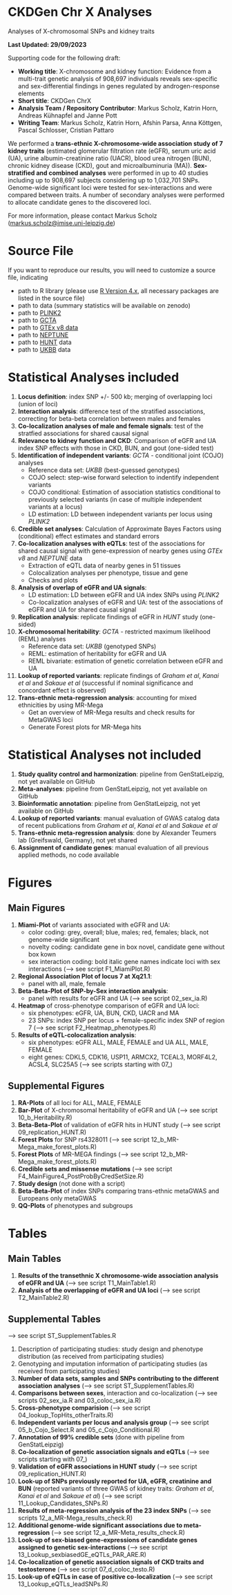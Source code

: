 # CKDGen Chr X Analyses

Analyses of X-chromosomal SNPs and kidney traits

**Last Updated: 29/09/2023**

Supporting code for the following draft:

* **Working title**: X-chromosome and kidney function: Evidence from a multi-trait genetic analysis of 908,697 individuals reveals sex-specific and sex-differential findings in genes regulated by androgen-response elements
* **Short title**: CKDGen ChrX
* **Analysis Team / Repository Contributor**: Markus Scholz, Katrin Horn, Andreas Kühnapfel and Janne Pott
* **Writing Team**: Markus Scholz, Katrin Horn, Afshin Parsa, Anna Köttgen, Pascal Schlosser, Cristian Pattaro

We performed a **trans-ethnic X-chromosome-wide association study of 7 kidney traits** (estimated glomerular filtration rate (eGFR), serum uric acid (UA), urine albumin-creatinine ratio (UACR), blood urea nitrogen (BUN), chronic kidney disease (CKD), gout and microalbuminuria (MA)). **Sex-stratified and combined analyses** were performed in up to 40 studies including up to 908,697 subjects considering up to 1,032,701 SNPs. Genome-wide significant loci were tested for sex-interactions and were compared between traits. A number of secondary analyses were performed to allocate candidate genes to the discovered loci. 

For more information, please contact Markus Scholz (markus.scholz@imise.uni-leipzig.de)

# Source File

If you want to reproduce our results, you will need to customize a source file, indicating

* path to R library (please use [R Version 4.x](https://cran.r-project.org/), all necessary packages are listed in the source file)
* path to data (summary statistics will be available on zenodo)
* path to [PLINK2](https://www.cog-genomics.org/plink/2.0/)
* path to [GCTA](https://yanglab.westlake.edu.cn/software/gcta/#Overview)
* path to [GTEx v8 data](https://gtexportal.org/home/protectedDataAccess)
* path to [NEPTUNE](https://nephqtl.org/)
* path to [HUNT](https://www.ntnu.edu/hunt) data
* path to [UKBB](https://www.ukbiobank.ac.uk/) data

# Statistical Analyses included

1) **Locus definition**: index SNP +/- 500 kb; merging of overlapping loci (union of loci)  
2) **Interaction analysis**: difference test of the stratified associations, correcting for beta-beta correlation between males and females  
3) **Co-localization analyses of male and female signals**: test of the stratfied associations for shared causal signal 
4) **Relevance to kidney function and CKD**: Comparison of eGFR and UA index SNP effects with those in CKD, BUN, and gout (one-sided test)
5) **Identification of independent variants**: *GCTA* - conditional joint (COJO) analyses
    * Reference data set: *UKBB* (best-guessed genotypes)
    * COJO select: step-wise forward selection to indentify independent variants
    * COJO conditional: Estimation of association statistics conditional to previously selected variants (in case of multiple independent variants at a locus) 
    * LD estimation: LD between independent variants per locus using *PLINK2*
6) **Credible set analyses**: Calculation of Approximate Bayes Factors using (conditional) effect estimates and standard errors
7) **Co-localization analyses with eQTLs**: test of the associations for shared causal signal with gene-expression of nearby genes using *GTEx v8* and *NEPTUNE* data
    * Extraction of eQTL data of nearby genes in 51 tissues 
    * Colocalization analyses per phenotype, tissue and gene
    * Checks and plots
8) **Analysis of overlap of eGFR and UA signals**:
    * LD estimation: LD between eGFR and UA index SNPs using *PLINK2*
    * Co-localization analyses of eGFR and UA:  test of the associations of eGFR and UA for shared causal signal 
9) **Replication analysis**: replicate findings of eGFR in *HUNT* study (one-sided)
10) **X-chromosomal heritability**: *GCTA* - restricted maximum likelihood (REML) analyses
    * Reference data set: *UKBB* (genotyped SNPs)
    * REML: estimation of heritability for eGFR and UA
    * REML bivariate: estimation of genetic correlation between eGFR and UA 
11) **Lookup of reported variants**: replicate findings of *Graham et al*, *Kanai et al* and *Sakaue et al* (successful if nominal significance and concordant effect is observed) 
12) **Trans-ethnic meta-regression analysis**: accounting for mixed ethnicities by using MR-Mega
    * Get an overview of MR-Mega results and check results for MetaGWAS loci
    * Generate Forest plots for MR-Mega hits   

# Statistical Analyses not included 

1) **Study quality control and harmonization**: pipeline from GenStatLeipzig, not yet available on GitHub
2) **Meta-analyses**: pipeline from GenStatLeipzig, not yet available on GitHub
3) **Bioinformatic annotation**: pipeline from GenStatLeipzig, not yet available on GitHub 
4) **Lookup of reported variants**: manual evaluation of GWAS catalog data of recent publications from *Graham et al*, *Kanai et al* and *Sakaue et al*
5) **Trans-ethnic meta-regression analysis**: done by Alexander Teumers lab (Greifswald, Germany), not yet shared
6) **Assignment of candidate genes**: manual evaluation of all previous applied methods, no code available


# Figures

## Main Figures

1) **Miami-Plot** of variants associated with eGFR and UA:
    * color coding: grey, overall; blue, males; red, females; black, not genome-wide significant
    * novelty coding: candidate gene in box novel, candidate gene without box kown
    * sex interaction coding: bold italic gene names indicate loci with sex interactions
    (--> see script F1_MiamiPlot.R)
2) **Regional Association Plot of locus 7 at Xq21.1**:
    * panel with all, male, female
3) **Beta-Beta-Plot of SNP-by-Sex interaction analysis**:
    * panel with results for eGFR and UA
    (--> see script 02_sex_ia.R)
4) **Heatmap** of cross-phenotype comparison of eGFR and UA loci:
    * six phenotypes: eGFR, UA, BUN, CKD, UACR and MA
    * 23 SNPs: index SNP per locus + female-specific index SNP of region 7
    (--> see script F2_Heatmap_phenotypes.R)
5) **Results of eQTL-colocalization analysis**:
    * six phenotypes: eGFR ALL, MALE, FEMALE and UA ALL, MALE, FEMALE
    * eight genes: CDKL5, CDK16, USP11, ARMCX2, TCEAL3, MORF4L2, ACSL4, SLC25A5
    (--> see scripts starting with 07_)


## Supplemental Figures

1) **RA-Plots** of all loci for ALL, MALE, FEMALE 
2) **Bar-Plot** of X-chromosomal heritability of eGFR and UA (--> see script 10_b_Heritability.R)
3) **Beta-Beta-Plot** of validation of eGFR hits in HUNT study (--> see script 09_replication_HUNT.R)
4) **Forest Plots** for SNP rs4328011 (--> see script 12_b_MR-Mega_make_forest_plots.R)
5) **Forest Plots** of MR-MEGA findings (--> see script 12_b_MR-Mega_make_forest_plots.R)
6) **Credible sets and missense mutations** (--> see script F4_MainFigure4_PostProbByCredSetSize.R)
7) **Study design** (not done with a script)
8) **Beta-Beta-Plot** of index SNPs comparing trans-ethnic metaGWAS and Europeans only metaGWAS
9) **QQ-Plots** of phenotypes and subgroups


# Tables 

## Main Tables

1) **Results of the transethnic X chromosome-wide association analysis of eGFR and UA** (--> see script T1_MainTable1.R)  
2) **Analysis of the overlapping of eGFR and UA loci** (--> see script T2_MainTable2.R)

## Supplemental Tables

--> see script ST_SupplementTables.R

1) Description of participating studies: study design and phenotype distribution (as received from participating studies)
2) Genotyping and imputation information of participating studies (as received from participating studies)
3) **Number of data sets, samples and SNPs contributing to the different association analyses** (--> see script ST_SupplementTables.R)
4) **Comparisons between sexes**, interaction and co-localization (--> see scripts 02_sex_ia.R and 03_coloc_sex_ia.R)
5) **Cross-phenotype comparision** (--> see script 04_lookup_TopHits_otherTraits.R)
6) **Independent variants per locus and analysis group** (--> see script 05_b_Cojo_Select.R and 05_c_Cojo_Conditional.R)
7) **Annotation of 99% credible sets** (done with pipeline from GenStatLeipzig)
8) **Co-localization of genetic association signals and eQTLs** (--> see scripts starting with 07_)
9) **Validation of eGFR associations in HUNT study** (--> see script 09_replication_HUNT.R)
10) **Look-up of SNPs previously reported for UA, eGFR, creatinine and BUN** (reported variants of three GWAS of kidney traits: *Graham et al*, *Kanai et al* and *Sakaue et al*) (--> see script 11_Lookup_Candidates_SNPs.R)
11) **Results of meta-regression analysis of the 23 index SNPs** (--> see scripts 12_a_MR-Mega_results_check.R)
12) **Additional genome-wide significant associations due to meta-regression** (--> see script 12_a_MR-Meta_results_check.R)
13) **Look-up of sex-biased gene-expressions of candidate genes assigned to genetic sex-interactions** (--> see script 13_Lookup_sexbiasedGE_eQTLs_PAR_ARE.R)
14) **Co-localization of genetic association signals of CKD traits and testosterone** (--> see script 07_d_coloc_testo.R)
15) **Look-up of eQTLs in case of positive co-localization** (--> see script 13_Lookup_eQTLs_leadSNPs.R)
